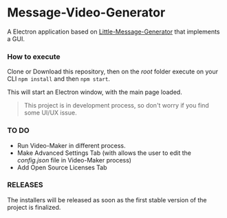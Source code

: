 # Message-Video-Generator
A Electron application based on [Little-Message-Generator](https://github.com/Giancarl021/Little-Message-Generator) that implements a GUI.

### How to execute

Clone or Download this repository, then on the *root* folder execute on your CLI  ``npm install``   and then ``npm start``.

This will start an Electron window, with the main page loaded.

> This project is in development process, so don't worry if you find some UI/UX issue.

### TO DO

* Run Video-Maker in different process.
* Make Advanced Settings Tab (with allows the user to edit the *config.json* file in Video-Maker process)
* Add Open Source Licenses Tab

### RELEASES

The installers will be released as soon as the first stable version of the project is finalized.
